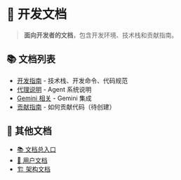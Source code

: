 # 🔧 开发文档

> **面向开发者的文档**，包含开发环境、技术栈和贡献指南。

## 📚 文档列表

- [开发指南](DEVELOPMENT.md) - 技术栈、开发命令、代码规范
- [代理说明](AGENTS.md) - Agent 系统说明
- [Gemini 相关](GEMINI.md) - Gemini 集成
- [贡献指南](contributing.md) - 如何贡献代码（待创建）

## 🔗 其他文档

- [📚 文档总入口](../README.md)
- [👤 用户文档](../user/README.md)
- [🏗️ 架构文档](../architecture/README.md)

